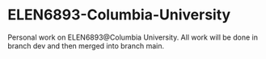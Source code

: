 # ELEN6893-Columbia-University
Personal work on ELEN6893@Columbia University.
All work will be done in branch dev and then merged into branch main.
